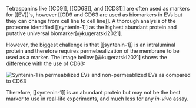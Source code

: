 Tetraspanins like [[CD9]], [[CD63]], and [[CD81]] are often used as markers for [[EV]]'s, however [[CD9 and CD63 are used as biomarkers in EVs but they can change from cell line to cell line]]. A thorough analysis of the proteome identified [[syntenin-1]] as the highest abundant protein and putative universal biomarker[@kugeratski2021]. 

However, the biggest challenge is that [[syntenin-1]] is an intraluminal protein and therefore requires permebealization of the membrane to be used as a marker. The image bellow [@kugeratski2021] shows the difference with the use of CD63:

![Syntenin-1 in permeabilized EVs and non-permeablized EVs as compared to CD63](/images/syntenin-1_permeablized_ev.png)

Therefore, [[syntenin-1]] is an abundant protein but may not be the best marker to use in real-life experiments, and much less for any *in-vivo* assay. 